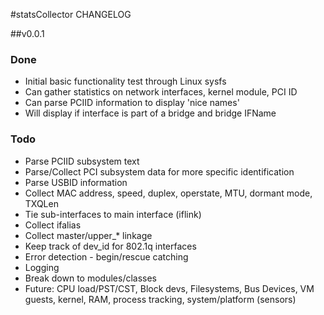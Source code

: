 #statsCollector CHANGELOG

##v0.0.1

### Done
* Initial basic functionality test through Linux sysfs
* Can gather statistics on network interfaces, kernel module, PCI ID
* Can parse PCIID information to display 'nice names'
* Will display if interface is part of a bridge and bridge IFName

### Todo
* Parse PCIID subsystem text
* Parse/Collect PCI subsystem data for more specific identification
* Parse USBID information
* Collect MAC address, speed, duplex, operstate, MTU, dormant mode, TXQLen
* Tie sub-interfaces to main interface (iflink)
* Collect ifalias
* Collect master/upper_* linkage
* Keep track of dev_id for 802.1q interfaces
* Error detection - begin/rescue catching
* Logging
* Break down to modules/classes
* Future: CPU load/PST/CST, Block devs, Filesystems, Bus Devices, VM guests, kernel, RAM, process tracking, system/platform (sensors)


